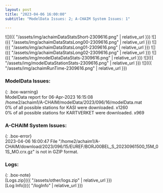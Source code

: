 ```yaml
---
layout: post
title: "2023-04-06 16:00:00"
subtitle: "ModelData Issues: 2; A-CHAIM System Issues: 1"

---
```


![]({{ "/assets/img/achaimDataStatsShort-2309616.png" | relative_url }})
![]({{ "/assets/img/achaimDataStatsLong00-2309616.png" | relative_url }})
![]({{ "/assets/img/achaimDataStatsLong01-2309616.png" | relative_url }})
![]({{ "/assets/img/achaimDataStatsLong02-2309616.png" | relative_url }})
![]({{ "/assets/img/modelDataDataStats-2309616.png" | relative_url }})
![]({{ "/assets/img/modelDataStationStats-2309616.png" | relative_url }})
![]({{ "/assets/img/achaimRunTime-2309616.png" | relative_url }})


### ModelData Issues:  
  
{: .box-warning}  
 ModelData report for 06-Apr-2023 16:15:08   
 /home2/achaim1/A-CHAIM/modelData/2023/096/16/modelData.mat   
 0% of all possible stations for KASI were downloaded. x1260   
 0% of all possible stations for KARTVERKET were downloaded. x969   
  
### A-CHAIM System Issues:  
  
{: .box-error}  
2023-04-06 16:00:47 File "/home2/achaim1/A-CHAIM/download/2023/096/15/EUREF/BORJ00BEL_S_20230961500_15M_01S_MO.crx.gz" is not in GZIP format.  

### Logs:  
  
{: .box-note}  
[Logs.zip]({{ "/assets/other/logs.zip" | relative_url }})  
[Log Info]({{ "/logInfo" | relative_url }})  
